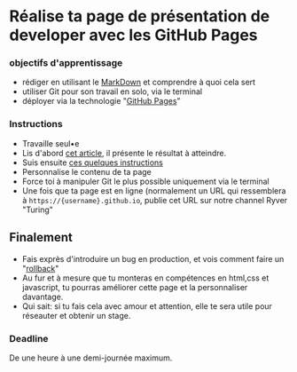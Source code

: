 # Réalise ta page de présentation de developer avec les GitHub Pages

### objectifs d'apprentissage
- rédiger en utilisant le [MarkDown](https://guides.github.com/features/mastering-markdown/) et comprendre à quoi cela sert
- utiliser Git pour son travail en solo, via le terminal
- déployer via la technologie "[GitHub Pages](https://pages.github.com/)"


### Instructions
- Travaille seul•e
- Lis d'abord [cet article](https://dev.to/flexdinesh/create-your-developer-landing-page-with-github-pages---42jk), il présente le résultat à atteindre.
- Suis ensuite [ces quelques instructions](https://github.com/flexdinesh/dev-landing-page#github-pages)
- Personnalise le contenu de ta page
- Force toi à manipuler Git le plus possible uniquement via le terminal
- Une fois que ta page est en ligne (normalement un URL qui ressemblera à `https://{username}.github.io`, publie cet URL sur notre channel Ryver "Turing"

## Finalement
- Fais exprès d'introduire un bug en production, et vois comment faire un "[rollback](http://lmgtfy.com/?q=git+rollback+how-to)"
- Au fur et à mesure que tu monteras en compétences en html,css et javascript, tu pourras améliorer cette page et la personnaliser davantage. 
- Qui sait: si tu fais cela avec amour et attention, elle te sera utile pour réseauter et obtenir un stage.


### Deadline
De une heure à une demi-journée maximum.


